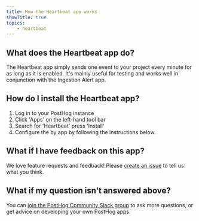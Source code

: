 ```yaml
---
title: How the Heartbeat app works
showTitle: true
topics:
    - heartbeat
---
```


## What does the Heartbeat app do?
The Heartbeat app simply sends one event to your project every minute for as long as it is enabled. It's mainly useful for testing and works well in conjunction with the Ingestion Alert app. 

## How do I install the Heartbeat app?

1. Log in to your PostHog instance
2. Click 'Apps' on the left-hand tool bar
3. Search for 'Heartbeat' press 'Install'
4. Configure the by app by following the instructions below. 

## What if I have feedback on this app?

We love feature requests and feedback! Please [create an issue](https://github.com/PostHog/posthog/issues/new?assignees=&labels=enhancement%2C+feature&template=feature_request.md) to tell us what you think. 

## What if my question isn't answered above?

You can [join the PostHog Community Slack group](/slack) to ask more questions, or get advice on developing your own PostHog apps.
